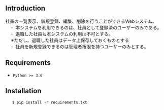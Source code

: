 Introduction
------------

社員の一覧表示、新規登録、編集、削除を行うことができるWebシステム。<br>
　・ 本システムを利用できるのは、社員として登録済のユーザーのみである。<br>
　・ 退職した社員も本システムの利用は不可とする。<br>
　 ※ただし、退職した社員はデータ上保存しておくものとする<br>
　・ 社員を新規登録できるのは管理者権限を持つユーザーのみとする。<br>
 
 Requirements
 ------------
 
 -     Python >= 3.6
  
 Installation
 ------------
 
       $ pip install -r requirements.txt

 
